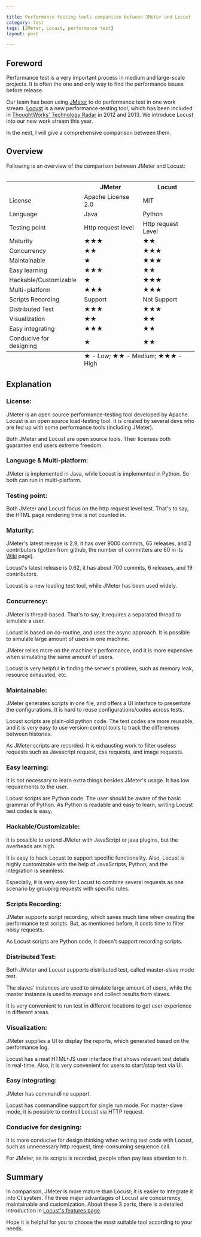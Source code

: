 ```yaml
---

title: Performance testing tools comparison between JMeter and Locust  
category: test  
tags: [JMeter, Locust, performance test]  
layout: post

---
```


## Foreword

Performance test is a very important process in medium and large-scale projects. It is often the one and only way to find the performance issues before release. 

Our team has been using [JMeter][JMeter] to do performance test in one work stream. [Locust][Locust] is a new performance-testing tool, which has been included in [ThoughtWorks' Technology Radar][tw tech radar] in 2012 and 2013. We introduce Locust into our new work stream this year.

In the next, I will give a comprehensive comparison between them.


[tw tech radar]: http://www.thoughtworks.com/radar
[JMeter]: http://jmeter.apache.org/
[Locust]: http://locust.io/

## Overview

Following is an overview of the comparison between JMeter and Locust:  
<br/>  


<table class="table table-bordered table-stripped table-condensed">
<tr><th>      </th> <th>JMeter</th> <th>Locust</th> </tr>

<tr><td>License</td> <td>Apache License 2.0</td> <td>MIT</td> </tr>

<tr> <td>Language</td> <td>Java</td> <td>Python</td> </tr>

<tr> <td>Testing point</td> <td>Http request level</td> <td>Http request Level</td> </tr>

<tr> <td>Maturity</td> <td>★★★</td> <td>★★</td> </tr>

<tr> <td>Concurrency</td> <td>★★</td> <td>★★★</td> </tr>

<tr> <td>Maintainable</td> <td>★</td> <td>★★★</td> </tr>

<tr> <td>Easy learning</td> <td>★★★</td> <td>★★</td> </tr>

<tr> <td>Hackable/Customizable</td> <td>★</td> <td>★★★</td> </tr>

<tr> <td>Multi-platform</td> <td>★★★</td> <td>★★★</td> </tr>

<tr> <td>Scripts Recording</td> <td>Support</td> <td>Not Support</td> </tr>

<tr> <td>Distributed Test</td> <td>★★★</td> <td>★★★</td> </tr>

<tr> <td>Visualization</td> <td>★★</td> <td>★★</td> </tr>

<tr> <td>Easy integrating</td> <td>★★★</td> <td>★★</td> </tr>

<tr> <td>Conducive for designing</td> <td>★</td> <td>★★</td> </tr>


<tfoot>
<tr><td></td><td  colspan="2"> ★ - Low;   ★★ - Medium;    ★★★ - High</td></tr>
</tfoot>
</table>

## Explanation

### License:

JMeter is an open source performance-testing tool developed by Apache.   
Locust is an open source load-testing tool. It is created by several devs who are fed up with some performance tools (including JMeter).

Both JMeter and Locust are open source tools. Their licenses both guarantee end users extreme freedom.

### Language & Multi-platform:

JMeter is implemented in Java, while Locust is implemented in Python. So both can run in multi-platform.

### Testing point:

Both JMeter and Locust focus on the http request level test. That's to say, the HTML page rendering time is not counted in.

### Maturity:

JMeter's latest release is 2.9, it has over 9000 commits, 65 releases, and 2 contributors (gotten from github, the number of committers are 60 in its [Wiki][JMeter Wiki] page).  

Locust's latest release is 0.62, it has about 700 commits, 6 releases, and 19 contributors.  

Locust is a new loading test tool, while JMeter has been used widely.

[JMeter Wiki]: http://wiki.apache.org/jmeter/JMeterCommitters

### Concurrency:

JMeter is thread-based. That's to say, it requires a separated thread to simulate a user.  

Locust is based on co-routine, and uses the async approach. It is possible to simulate large amount of users in one machine.  

JMeter relies more on the machine's performance, and it is more expensive when simulating the same amount of users.

Locust is very helpful in finding the server's problem, such as memory leak, resource exhausted, etc.

### Maintainable:

JMeter generates scripts in one file, and offers a UI interface to presentate the configurations. It is hard to reuse configurations/codes across tests.  

Locust scripts are plain-old python code. The test codes are more reusable, and it is very easy to use version-control tools to track the differences between histories.

As JMeter scripts are recorded. It is exhausting work to filter useless requests such as Javascript request, css requests, and image requests.

### Easy learning:

It is not necessary to learn extra things besides JMeter's usage. It has low requirements to the user.

Locust scripts are Python code. The user should be aware of the basic grammar of Python. As Python is readable and easy to learn, writing Locust test codes is easy.

### Hackable/Customizable:

It is possible to extend JMeter with JavaScript or java plugins, but the overheads are high.

It is easy to hack Locust to support specific functionality. Also, Locust is highly customizable with the help of JavaScripts, Python; and the integration is seamless.

Especially, it is very easy for Locust to combine several requests as one scenario by grouping requests with specific rules.

### Scripts Recording:

JMeter supports script recording, which saves much time when creating the performance test scripts. But, as mentioned before, it costs time to filter noisy requests.

As Locust scripts are Python code, it doesn't support recording scripts.

### Distributed Test:

Both JMeter and Locust supports distributed test, called master-slave mode test.

The slaves' instances are used to simulate large amount of users, while the master instance is used to manage and collect results from slaves.  

It is very convenient to run test in different locations to get user experience in different areas.

### Visualization:

JMeter supplies a UI to display the reports, which generated based on the performance log.

Locust has a neat HTML+JS user interface that shows relevant test details in real-time. Also, it is very convenient for users to start/stop test via UI. 

### Easy integrating:

JMeter has commandline support.

Locust has commandline support for single run mode. For master-slave mode, it is possible to controll Locust via HTTP request.

### Conducive for designing:

It is more conducive for design thinking when writing test code with Locust, such as unnecessary http request, time-consuming sequence call.

For JMeter, as its scripts is recorded, people often pay less attention to it.


## Summary

In comparison, JMeter is more mature than Locust; it is easier to integrate it into CI system. The three major advantages of Locust are concurrency, maintainable and customization. About these 3 parts, there is a detailed introduction in [Locust's features page][Locust Features].

Hope it is helpful for you to choose the most suitable tool according to your needs.

[Locust Features]: http://docs.locust.io/en/latest/what-is-locust.html#features








